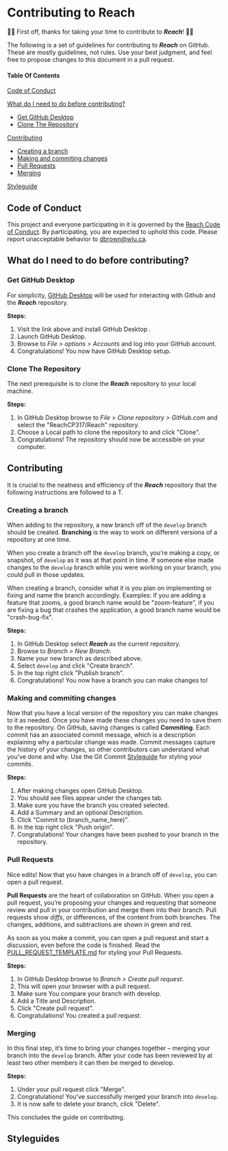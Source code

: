 
# Contributing to Reach
:raised_hands::confetti_ball: First off, thanks for taking your time to contribute to ***Reach***! :confetti_ball::raised_hands:

The following is a set of guidelines for contributing to ***Reach*** on GitHub. These are mostly guidelines, not rules. Use your best judgment, and feel free to propose changes to this document in a pull request.

#### Table Of Contents

[Code of Conduct](#code-of-conduct)

[What do I need to do before contributing?](#what-do-i-need-to-do-before-contributing)
   - [Get GitHub Desktop](#get-github-desktop)
   - [Clone The Repository](#clone-the-repository)

[Contributing](#contributing)
   - [Creating a branch](#creating-a-branch)
   - [Making and commiting changes](#making-and-commiting-changes)
   - [Pull Requests](#pull-requests)
   - [Merging](#merging)

[Styleguide](#styleguides)

## Code of Conduct

This project and everyone participating in it is governed by the [Reach Code of Conduct](CODE_OF_CONDUCT.md). By participating, you are expected to uphold this code. Please report unacceptable behavior to [dbrown@wlu.ca](mailto:dbrown@wlu.ca).

## What do I need to do before contributing?
### Get GitHub Desktop
For simplicity, [GitHub Desktop](https://desktop.github.com/) will be used for interacting with Github and the ***Reach*** repository.

**Steps:**
1. Visit the link above and install GitHub Desktop .
2. Launch GitHub Desktop.
3. Browse to *File > options > Accounts* and log into your GitHub account.
4. Congratulations! You now have GitHub Desktop setup.

### Clone The Repository
The next prerequisite is to clone the ***Reach*** repository to your local machine.

**Steps:**
1. In GitHub Desktop browse to *File > Clone repository > GitHub.com* and select the "ReachCP317/Reach" repository.
2. Choose a Local path to clone the repository to and click "Clone".
3. Congratulations! The repository should now be accessible on your computer.

## Contributing
It is crucial to the neatness and efficiency of the ***Reach*** repository that the following instructions are followed to a T.

### Creating a branch
When adding to the repository, a new branch off of the `develop` branch should be created. **Branching** is the way to work on different versions of a repository at one time.

When you create a branch off the `develop` branch, you’re making a copy, or snapshot, of `develop` as it was at that point in time. If someone else made changes to the `develop` branch while you were working on your branch, you could pull in those updates.

When creating a branch, consider what it is you plan on implementing or fixing and name the branch accordingly.
Examples: if you are adding a feature that zooms, a good branch name would be "zoom-feature", if you are fixing a bug that crashes the application, a good branch name would be "crash-bug-fix".

**Steps:**
1. In GitHub Desktop select ***Reach*** as the current repository.
2. Browse to *Branch > New Branch*.
3. Name your new branch as described above.
4. Select `develop` and click "Create branch".
5. In the top right click "Publish branch".
5. Congratulations! You now have a branch you can make changes to!

### Making and commiting changes
Now that you have a local version of the repository you can make changes to it as needed. Once you have made these changes you need to save them to the repository. On GitHub, saving changes is called **Commiting**. Each commit has an associated commit message, which is a description explaining why a particular change was made. Commit messages capture the history of your changes, so other contributors can understand what you’ve done and why. Use the Git Commit [Styleguide](#styleguides) for styling your commits.

**Steps:**
1. After making changes open GitHub Desktop.
2. You should see files appear under the changes tab.
3. Make sure you have the branch you created selected.
4. Add a Summary and an optional Description.
5. Click "Commit to (branch_name_here)".
6. In the top right click "Push origin".
7. Congratulations! Your changes have been pushed to your branch in the repository.

### Pull Requests
Nice edits! Now that you have changes in a branch off of `develop`, you can open a pull request.

**Pull Requests** are the heart of collaboration on GitHub. When you open a pull request, you’re proposing your changes and requesting that someone review and pull in your contribution and merge them into their branch. Pull requests show *diffs*, or differences, of the content from both branches. The changes, additions, and subtractions are shown in green and red. 

As soon as you make a commit, you can open a pull request and start a discussion, even before the code is finished. Read the [PULL_REQUEST_TEMPLATE.md](https://github.com/ReachCP317/Reach/blob/master/PULL_REQUEST_TEMPLATE.md) for styling your Pull Requests.

**Steps:**
1. In GitHub Desktop browse to *Branch > Create pull request*.
2. This will open your browser with a pull request.
3. Make sure You compare your branch with develop.
4. Add a Title and Description.
5. Click "Create pull request".
6. Congratulations! You created a pull request.

### Merging
In this final step, it’s time to bring your changes together – merging your branch into the `develop` branch.
After your code has been reviewed by at least two other members it can then be merged to develop.

**Steps:**
1. Under your pull request click "Merge".
2. Congratulations! You've successfully merged your branch into `develop`.
3. It is now safe to delete your branch, click "Delete".

This concludes the guide on contributing.

## Styleguides
